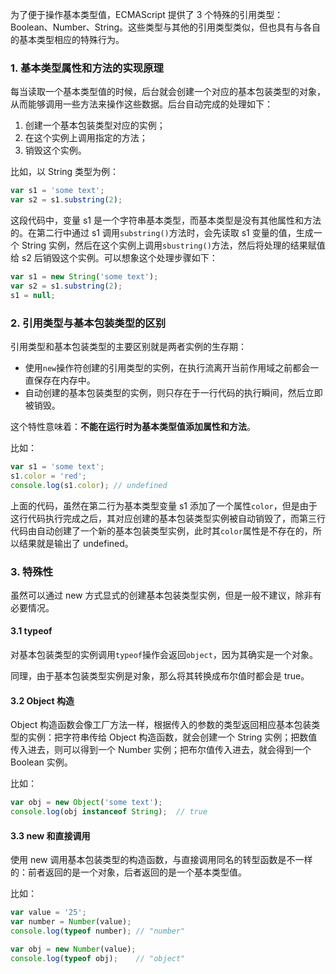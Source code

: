 为了便于操作基本类型值，ECMAScript 提供了 3 个特殊的引用类型：Boolean、Number、String。这些类型与其他的引用类型类似，但也具有与各自的基本类型相应的特殊行为。

### 1. 基本类型属性和方法的实现原理

每当读取一个基本类型值的时候，后台就会创建一个对应的基本包装类型的对象，从而能够调用一些方法来操作这些数据。后台自动完成的处理如下：

1. 创建一个基本包装类型对应的实例；
2. 在这个实例上调用指定的方法；
3. 销毁这个实例。

比如，以 String 类型为例：

```JavaScript
var s1 = 'some text';
var s2 = s1.substring(2);
```

这段代码中，变量 s1 是一个字符串基本类型，而基本类型是没有其他属性和方法的。在第二行中通过 s1 调用`substring()`方法时，会先读取 s1 变量的值，生成一个 String 实例，然后在这个实例上调用`sbustring()`方法，然后将处理的结果赋值给 s2 后销毁这个实例。可以想象这个处理步骤如下：

```JavaScript
var s1 = new String('some text');
var s2 = s1.substring(2);
s1 = null;
```

### 2. 引用类型与基本包装类型的区别

引用类型和基本包装类型的主要区别就是两者实例的生存期：

* 使用`new`操作符创建的引用类型的实例，在执行流离开当前作用域之前都会一直保存在内存中。
* 自动创建的基本包装类型的实例，则只存在于一行代码的执行瞬间，然后立即被销毁。

这个特性意味着：**不能在运行时为基本类型值添加属性和方法**。

比如：

```JavaScript
var s1 = 'some text';
s1.color = 'red';
console.log(s1.color); // undefined
```

上面的代码，虽然在第二行为基本类型变量 s1 添加了一个属性`color`，但是由于这行代码执行完成之后，其对应创建的基本包装类型实例被自动销毁了，而第三行代码由自动创建了一个新的基本包装类型实例，此时其`color`属性是不存在的，所以结果就是输出了 undefined。

### 3. 特殊性

虽然可以通过 new 方式显式的创建基本包装类型实例，但是一般不建议，除非有必要情况。

#### 3.1 typeof

对基本包装类型的实例调用`typeof`操作会返回`object`，因为其确实是一个对象。

同理，由于基本包装类型实例是对象，那么将其转换成布尔值时都会是 true。

#### 3.2 Object 构造

Object 构造函数会像工厂方法一样，根据传入的参数的类型返回相应基本包装类型的实例：把字符串传给 Object 构造函数，就会创建一个 String 实例；把数值传入进去，则可以得到一个 Number 实例；把布尔值传入进去，就会得到一个 Boolean 实例。

比如：

```JavaScript
var obj = new Object('some text');
console.log(obj instanceof String);  // true
```

#### 3.3 new 和直接调用

使用 new 调用基本包装类型的构造函数，与直接调用同名的转型函数是不一样的：前者返回的是一个对象，后者返回的是一个基本类型值。

比如：

```JavaScript
var value = '25';
var number = Number(value);
console.log(typeof number); // "number"

var obj = new Number(value);
console.log(typeof obj);    // "object"
```

